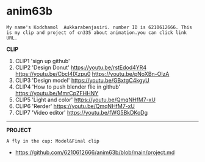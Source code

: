 # anim63b

`My name's Kodchamol  Aukkarabenjasiri. number ID is 6210612666.
This is my clip and project of cn335 about animation.you can click link URL.`

**CLIP**

1. CLIP1 'sign up github'
2. CLIP2 'Design Donut' https://youtu.be/rstEdod4YR4 https://youtu.be/CbcI4IXzpu0 https://youtu.be/pNoXBn-OlzA
3. CLIP3 'Design model' https://youtu.be/GBxtgC4kgyU
4. CLIP4 'How to push blender flie in github' https://youtu.be/MmrCpZFHHNY
5. CLIP5 'Light and color' https://youtu.be/QmqNHfM7-xU
6. CLIP6 'Rerder' https://youtu.be/QmqNHfM7-xU
7. CLIP7 'Video editor' https://youtu.be/fWG5BkDKoDg
------------------------------------------
**PROJECT**

`A fly in the cup: Model&Final clip`
- https://github.com/6210612666/anim63b/blob/main/project.md
